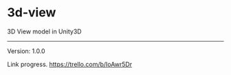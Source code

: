 # 3d-view
3D View model in Unity3D

------------------------------------------------

Version: 1.0.0

Link progress. https://trello.com/b/IoAwr5Dr
